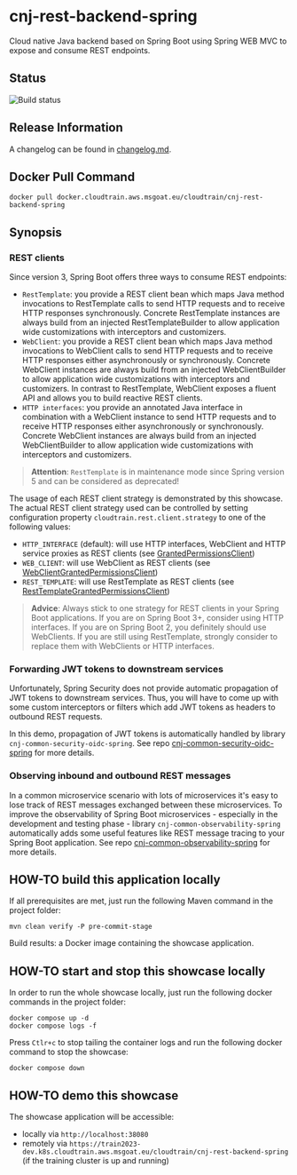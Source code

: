 # cnj-rest-backend-spring

Cloud native Java backend based on Spring Boot using Spring WEB MVC to expose and consume REST endpoints.

## Status

![Build status](https://codebuild.eu-west-1.amazonaws.com/badges?uuid=eyJlbmNyeXB0ZWREYXRhIjoid2QwdUFvcnlReWl1UmtGbHJFdEl3S1hnZFFMa3VDRHFKa3FnUHlUbkxZSERSbUFsMDFtY05XbFJLTmpRb0JXdEwrMnp2NUxEUy9ZNGlDWlRkcGNtdXU0PSIsIml2UGFyYW1ldGVyU3BlYyI6Im1KUXhwUUZLVnYwWG1HM2EiLCJtYXRlcmlhbFNldFNlcmlhbCI6MX0%3D&branch=main)

## Release Information

A changelog can be found in [changelog.md](changelog.md).

## Docker Pull Command

`docker pull docker.cloudtrain.aws.msgoat.eu/cloudtrain/cnj-rest-backend-spring`

## Synopsis

### REST clients

Since version 3, Spring Boot offers three ways to consume REST endpoints:

* `RestTemplate`: you provide a REST client bean which maps Java method invocations to RestTemplate calls to send HTTP
  requests and to receive HTTP responses synchronously. Concrete RestTemplate instances are always build from an injected
  RestTemplateBuilder to allow application wide customizations with interceptors and customizers.
* `WebClient`: you provide a REST client bean which maps Java method invocations to WebClient calls to send HTTP
  requests and to receive HTTP responses either asynchronously or synchronously. Concrete WebClient instances are always build from an injected WebClientBuilder
  to allow application wide customizations with interceptors and customizers. In contrast to RestTemplate, WebClient exposes a fluent API and allows you
  to build reactive REST clients.
* `HTTP interfaces`: you provide an annotated Java interface in combination with a WebClient instance to send HTTP
  requests and to receive HTTP responses either asynchronously or synchronously. Concrete WebClient instances are always build from an injected WebClientBuilder
  to allow application wide customizations with interceptors and customizers.

> __Attention__: `RestTemplate` is in maintenance mode since Spring version 5 and can be considered as deprecated!

The usage of each REST client strategy is demonstrated by this showcase. The actual REST client strategy used
can be controlled by setting configuration property `cloudtrain.rest.client.strategy` to one of the following values:
* `HTTP_INTERFACE` (default): will use HTTP interfaces, WebClient and HTTP service proxies as REST clients
  (see [GrantedPermissionsClient](src/main/java/group/msg/at/cloud/cloudtrain/adapter/rest/grantedpermissions/GrantedPermissionsClient.java))
* `WEB_CLIENT`: will use WebClient as REST clients
  (see [WebClientGrantedPermissionsClient](src/main/java/group/msg/at/cloud/cloudtrain/adapter/rest/grantedpermissions/WebClientGrantedPermissionsClient.java))
* `REST_TEMPLATE`: will use RestTemplate as REST clients
  (see [RestTemplateGrantedPermissionsClient](src/main/java/group/msg/at/cloud/cloudtrain/adapter/rest/grantedpermissions/RestTemplateGrantedPermissionsClient.java))

> __Advice__: Always stick to one strategy for REST clients in your Spring Boot applications.
> If you are on Spring Boot 3+, consider using HTTP interfaces.
> If you are on Spring Boot 2, you definitely should use WebClients.
> If you are still using RestTemplate, strongly consider to replace them with WebClients or HTTP interfaces.

### Forwarding JWT tokens to downstream services

Unfortunately, Spring Security does not provide automatic propagation of JWT tokens to downstream services.
Thus, you will have to come up with some custom interceptors or filters which add JWT tokens as headers to outbound
REST requests.

In this demo, propagation of JWT tokens is automatically handled by library `cnj-common-security-oidc-spring`.
See repo [cnj-common-security-oidc-spring](https://github.com/msgoat/cnj-common-security-oidc-spring) for more details.

### Observing inbound and outbound REST messages

In a common microservice scenario with lots of microservices it's easy to lose track of REST messages exchanged between
these microservices. To improve the observability of Spring Boot microservices - especially in the development and 
testing phase - library `cnj-common-observability-spring` automatically adds some useful features like REST message
tracing to your Spring Boot application. 
See repo [cnj-common-observability-spring](https://github.com/msgoat/cnj-common-observability-spring) for more details.

## HOW-TO build this application locally

If all prerequisites are met, just run the following Maven command in the project folder:

```shell 
mvn clean verify -P pre-commit-stage
```

Build results: a Docker image containing the showcase application.

## HOW-TO start and stop this showcase locally

In order to run the whole showcase locally, just run the following docker commands in the project folder:

```shell 
docker compose up -d
docker compose logs -f 
```

Press `Ctlr+c` to stop tailing the container logs and run the following docker command to stop the showcase:

```shell 
docker compose down
```

## HOW-TO demo this showcase

The showcase application will be accessible:
* locally via `http://localhost:38080`
* remotely via `https://train2023-dev.k8s.cloudtrain.aws.msgoat.eu/cloudtrain/cnj-rest-backend-spring` (if the training cluster is up and running)
